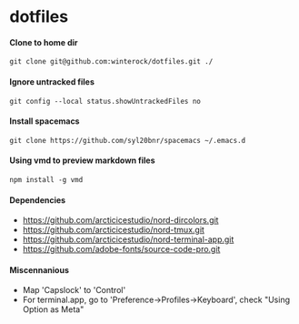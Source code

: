 # dotfiles

#### Clone to home dir

```
git clone git@github.com:winterock/dotfiles.git ./
```

#### Ignore untracked files
```
git config --local status.showUntrackedFiles no
```

#### Install spacemacs
```
git clone https://github.com/syl20bnr/spacemacs ~/.emacs.d
```

#### Using vmd to preview markdown files
```
npm install -g vmd
```

#### Dependencies
- https://github.com/arcticicestudio/nord-dircolors.git
- https://github.com/arcticicestudio/nord-tmux.git
- https://github.com/arcticicestudio/nord-terminal-app.git
- https://github.com/adobe-fonts/source-code-pro.git

#### Miscennanious
- Map 'Capslock' to 'Control'
- For terminal.app, go to 'Preference->Profiles->Keyboard', check "Using Option as Meta"
